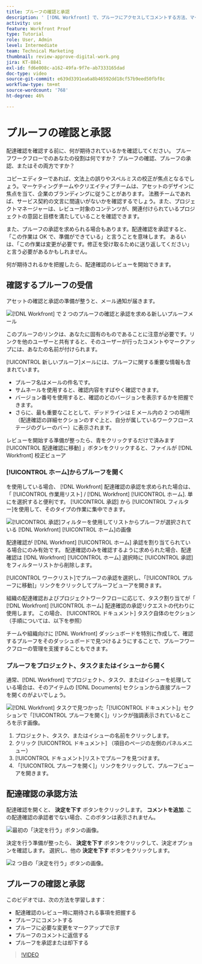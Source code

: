 ```yaml
---
title: プルーフの確認と承認
description: ' [!DNL Workfront] で、プルーフにアクセスしてコメントする方法、マークアップを使用して必要な変更を示す方法、プルーフのコメントに返信する方法、およびプルーフに判断を下す方法を説明します。'
activity: use
feature: Workfront Proof
type: Tutorial
role: User, Admin
level: Intermediate
team: Technical Marketing
thumbnail: review-approve-digital-work.png
jira: KT-8841
exl-id: fd6e008c-a162-49fa-9f7e-ab7333165dad
doc-type: video
source-git-commit: e639d3391ea6a8b46592dd18cf57b9eed50fbf8c
workflow-type: tm+mt
source-wordcount: '768'
ht-degree: 46%

---
```


# プルーフの確認と承認

配達確認を確認する前に、何が期待されているかを確認してください。 プルーフワークフローでのあなたの役割は何ですか？ プルーフの確認、プルーフの承認、またはその両方ですか？

コピーエディターであれば、文法上の誤りやスペルミスの校正が焦点となるでしょう。マーケティングチームやクリエイティブチームは、アセットのデザインに焦点を当て、企業のブランディングに従うことがあります。 法務チームであれば、サービス契約の文言に間違いがないかを確認するでしょう。また、プロジェクトマネージャーは、レビュー対象のコンテンツが、関連付けられているプロジェクトの意図と目標を満たしていることを確認できます。

また、プルーフの承認を求められる場合もあります。配達確認を承認すると、「この作業は OK で、準備ができている」と言うことを意味します。 あるいは、「この作業は変更が必要です。修正を受け取るために送り返してください」と言う必要があるかもしれません。

何が期待されるかを把握したら、配達確認のレビューを開始できます。

## 確認するプルーフの受信

アセットの確認と承認の準備が整うと、メール通知が届きます。

![[!DNL  Workfront] で 2 つのプルーフの確認と承認を求める新しいプルーフメール](assets/new-proof-emails.png)

このプルーフのリンクは、あなたに固有のものであることに注意が必要です。リンクを他のユーザーと共有すると、そのユーザーが行ったコメントやマークアップには、あなたの名前が付けられます。

[!UICONTROL 新しいプルーフ]メールには、プルーフに関する重要な情報も含まれています。

* プルーフ名はメールの件名です。
* サムネールを使用すると、確認内容をすばやく確認できます。
* バージョン番号を使用すると、確認のどのバージョンを表示するかを把握できます。
* さらに、最も重要なこととして、デッドラインは E メール内の 2 つの場所（配達確認の詳細セクションのすぐ上と、自分が属しているワークフローステージのグレーのバー）に表示されます。

レビューを開始する準備が整ったら、青をクリックするだけで済みます [!UICONTROL 配達確認に移動] 」ボタンをクリックすると、ファイルが [!DNL Workfront] 校正ビューア

### [!UICONTROL ホーム]からプルーフを開く

を使用している場合、 [!DNL Workfront] 配達確認の承認を求められた場合は、「 [!UICONTROL 作業用リスト] / [!DNL Workfront] [!UICONTROL ホーム]. 単にを選択すると便利です。 [!UICONTROL 承認] から [!UICONTROL フィルター]を使用して、そのタイプの作業に集中できます。

![[!UICONTROL 承認]フィルターを使用してリストからプルーフが選択されている [!DNL Workfront] [!UICONTROL ホーム]の画像](assets/open-proof-from-home.png)

配達確認が [!DNL Workfront] [!UICONTROL ホーム] 承認を割り当てられている場合にのみ有効です。 配達確認のみを確認するように求められた場合、配達確認は [!DNL Workfront] [!UICONTROL ホーム] 選択時に [!UICONTROL 承認]をフィルターリストから削除します。

[!UICONTROL ワークリスト]でプルーフの承認を選択し、「[!UICONTROL プルーフに移動]」リンクをクリックしてプルーフビューアを開きます。

組織の配達確認およびプロジェクトワークフローに応じて、タスク割り当てが「 [!DNL Workfront] [!UICONTROL ホーム] 配達確認の承認リクエストの代わりに使用します。 この場合、 [!UICONTROL ドキュメント] タスク自体のセクション（手順については、以下を参照）

チームや組織向けに [!DNL Workfront] ダッシュボードを特別に作成して、確認するプルーフをそのダッシュボードで見つけるようにすることで、プルーフワークフローの管理を支援することもできます。

### プルーフをプロジェクト、タスクまたはイシューから開く

通常、[!DNL Workfront] でプロジェクト、タスク、またはイシューを処理している場合は、そのアイテムの [!DNL Documents] セクションから直接プルーフを開くのがよいでしょう。

![[!DNL  Workfront] タスクで見つかった「[!UICONTROL ドキュメント]」セクションで「[!UICONTROL プルーフを開く]」リンクが強調表示されているところを示す画像。](assets/open-proof-from-documents.png)

1. プロジェクト、タスク、またはイシューの名前をクリックします。
2. クリック [!UICONTROL ドキュメント] （項目のページの左側のパネルメニュー）
3. [!UICONTROL ドキュメント]リストでプルーフを見つけます。
4. 「[!UICONTROL プルーフを開く]」リンクをクリックして、プルーフビューアを開きます。

## 配達確認の承認方法

配達確認を開くと、 **決定を下す** ボタンをクリックします。 **コメントを追加**. この配達確認の承認者でない場合、このボタンは表示されません。

![最初の「決定を行う」ボタンの画像。](assets/make-decision-1.png)

決定を行う準備が整ったら、 **決定を下す** ボタンをクリックして、決定オプションを確認します。 選択し、他の **決定を下す** ボタンをクリックします。

![2 つ目の「決定を行う」ボタンの画像。](assets/make-decision-2.png)

## プルーフの確認と承認

このビデオでは、次の方法を学習します：

* 配達確認のレビュー時に期待される事項を把握する
* プルーフにコメントする
* プルーフに必要な変更をマークアップで示す
* プルーフのコメントに返信する
* プルーフを承認または却下する

>[!VIDEO](https://video.tv.adobe.com/v/335141/?quality=12&learn=on)

<!--
#### Learn more
* Create and manage proof comments
* Make decisions on a proof
* Review a static proof
* Tag users to share a proof
* Notifications for proof comments and decisions
-->

<!--
#### Guides
* Reviewing proofs in [!DNL Workfront]
* -->
